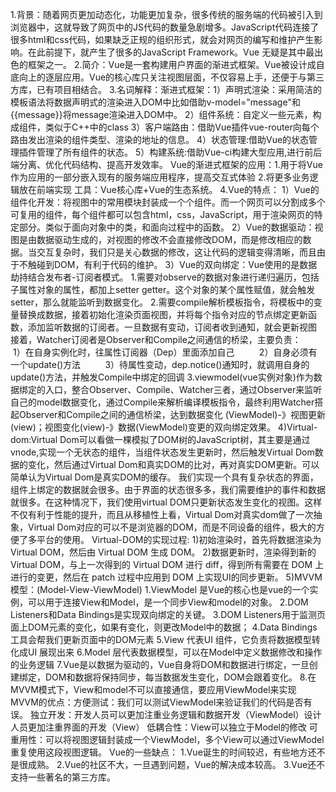 1.背景：随着网页更加动态化，功能更加复杂，很多传统的服务端的代码被引入到浏览器中，这就导致了网页中的JS代码的数量急剧增多。JavaScript代码连接了很多html和css代码，如果缺乏正规的组织形式，就会对网页的编写和维护产生影响。在此前提下，就产生了很多的JavaScript Framework。Vue 无疑是其中最出色的框架之一。
2.简介：Vue是一套构建用户界面的渐进式框架。Vue被设计成自底向上的逐层应用。Vue的核心库只关注视图层面，不仅容易上手，还便于与第三方库，已有项目相结合。
3.名词解释：渐进式框架：1）声明式渲染：采用简洁的模板语法将数据声明式的渲染进入DOM中比如借助v-model="message"和{{message}}将message渲染进入DOM中。
                      2）组件系统：自定义一些元素，构成组件，类似于C++中的class
                      3）客户端路由：借助Vue插件vue-router向每个路由发出渲染的组件类型、渲染的地址的信息。
                      4）状态管理:借助Vue的状态管理插件管理了所有组件的状态。
                      5）构建系统:借助Vue-ci构建大型应用,进行前后端分离、优化代码结构、提高开发效率。
                      Vue的渐进式框架的应用：1.用于将Vue作为应用的一部分嵌入现有的服务端应用程序，提高交互式体验
                                           2.将更多业务逻辑放在前端实现
                      工具：Vue核心库+Vue的生态系统。
4.Vue的特点：
    1）Vue的组件化开发：将视图中的常用模块封装成一个个组件。而一个网页可以分割成多个可复用的组件，每个组件都可以包含html，css，JavaScript，用于渲染网页的特定部分。类似于面向对象中的类，和面向过程中的函数。
    2）Vue的数据驱动：视图是由数据驱动生成的，对视图的修改不会直接修改DOM，而是修改相应的数据。当交互复杂时，我们只是关心数据的修改，这让代码的逻辑变得清晰，而且由于不触碰到DOM，有利于代码的维护。
    3）Vue的双向绑定：Vue使用的是数据劫持结合发布者-订阅者模式。
    1.需要对observe的数据对象进行递归遍历，包括子属性对象的属性，都加上setter  getter。这个对象的某个属性赋值，就会触发setter，那么就能监听到数据变化。
   2.需要compile解析模板指令，将模板中的变量替换成数据，接着初始化渲染页面视图，并将每个指令对应的节点绑定更新函数，添加监听数据的订阅者。一旦数据有变动，订阅者收到通知，就会更新视图
  接着，Watcher订阅者是Observer和Compile之间通信的桥梁，主要负责：
         1）在自身实例化时，往属性订阅器（Dep）里面添加自己
         2）自身必须有一个update()方法
         3）待属性变动，dep.notice()通知时，就调用自身的update()方法，并触发Compile中绑定的回调
   3.viewmodel(vue实例对象)作为数据绑定的入口，整合Observer、Compile、Watcher三者，通过Observer来监听自己的model数据变化，通过Compile来解析编译模板指令，最终利用Watcher搭起Observer和Compile之间的通信桥梁，达到数据变化 (ViewModel)-》视图更新(view)；视图变化(view)-》数据(ViewModel)变更的双向绑定效果。
  4)Virtual-dom:Virtual Dom可以看做一棵模拟了DOM树的JavaScript树，其主要是通过vnode,实现一个无状态的组件，当组件状态发生更新时，然后触发Virtual Dom数据的变化，然后通过Virtual Dom和真实DOM的比对，再对真实DOM更新。可以简单认为Virtual Dom是真实DOM的缓存。
  我们实现一个具有复杂状态的界面，组件上绑定的数据就会很多。由于界面的状态很多多，我们需要维护的事件和数据就很多。在这种情况下，我们使用virtual DOM只更新状态发生变化的视图。这样不仅有利于性能的提升，而且从移植性上看，Virtual Dom对真实dom做了一次抽象，Virtual Dom对应的可以不是浏览器的DOM，而是不同设备的组件，极大的方便了多平台的使用。
      Virtual-DOM的实现过程:
      1)初始渲染时，首先将数据渲染为 Virtual DOM，然后由 Virtual DOM 生成 DOM。
      2)数据更新时，渲染得到新的 Virtual DOM，与上一次得到的 Virtual DOM 进行 diff，得到所有需要在 DOM 上进行的变更，然后在 patch 过程中应用到 DOM 上实现UI的同步更新。
   5)MVVM模型：(Model-View-ViewModel)
   1.ViewModel 是Vue的核心也是vue的一个实例，可以用于连接View和Model，是一个同步View和model的对象。
   2.DOM Listeners和Data Bindings是实现双向绑定的关键。
   3.DOM Listeners用于监测页面上DOM元素的变化，如果有变化，则更改Model中的数据； 
   4.Data Bindings工具会帮我们更新页面中的DOM元素
   5.View 代表UI 组件，它负责将数据模型转化成UI 展现出来
   6.Model 层代表数据模型，可以在Model中定义数据修改和操作的业务逻辑
   7.Vue是以数据为驱动的，Vue自身将DOM和数据进行绑定，一旦创建绑定，DOM和数据将保持同步，每当数据发生变化，DOM会跟着变化。
   8.在MVVM模式下，View和model不可以直接通信，要应用ViewModel来实现
   MVVM的优点：方便测试：我们可以测试ViewModel来验证我们的代码是否有误。
              独立开发：开发人员可以更加注重业务逻辑和数据开发（ViewModel）设计人员更加注重界面的开发（View）
              低耦合性：View可以独立于Model的修改
              可重用性：可以将视图逻辑封装成一个ViewModel，多个View可以通过ViewModel重复使用这段视图逻辑。
Vue的一些缺点：
    1.Vue诞生的时间较迟，有些地方还不是很成熟。
    2.Vue的社区不大，一旦遇到问题，Vue的解决成本较高。
    3.Vue还不支持一些著名的第三方库。
